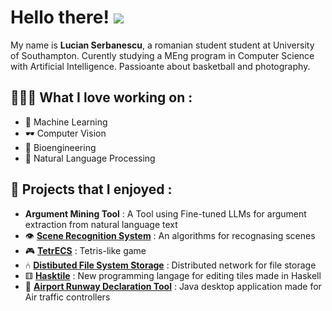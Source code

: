 # Hello there! <img src= "http://i.imgur.com/L6deEh0.gif" >

My name is **Lucian Serbanescu**, a romanian student student at University of Southampton. Curently studying a MEng program in Computer Science with Artificial Intelligence. Passioante about basketball and photography. 

## 👨🏻‍💻 What I love working on :

- 🧠 Machine Learning
- 🕶️ Computer Vision
- 🧬 Bioengineering
- 💬 Natural Language Processing

## 🥁 Projects that I enjoyed :

- **Argument Mining Tool** : A Tool using Fine-tuned LLMs for argument extraction from natural language text
- 👁️ **[Scene Recognition System]** : An algorithms for recognasing scenes
- 🎮 **[TetrECS]** : Tetris-like game
- ⑃ **[Distibuted File System Storage]** : Distributed network for file storage
- ⚅ **[Hasktile]** : New programming langage for editing tiles made in Haskell
- 🛫 **[Airport Runway Declaration Tool]** : Java desktop application made for Air traffic controllers


[TetrECS]: https://github.com/lucianjunior/tetrecs
[Distibuted File System Storage]: https://github.com/lucianjunior/DistributedFileSystemStorage
[Hasktile]: https://github.com/SotonCoders
[Airport Runway Declaration Tool]: https://github.com/LucianSerbanescu/AirportRunwayRedeclarationTool
[Scene Recognition System]: https://github.com/SotonCoders

